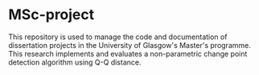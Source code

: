 # MSc-project
This repository is used to manage the code and documentation of dissertation projects in the University of Glasgow's Master's programme. This research implements and evaluates a non-parametric change point detection algorithm using Q-Q distance.
